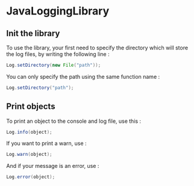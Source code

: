 # JavaLoggingLibrary #

## Init the library ##
To use the library, your first need to specify the directory which will store the log files, by writing the following line :
```java
Log.setDirectory(new File("path"));
```
You can only specify the path using the same function name :
```java
Log.setDirectory("path");
```

## Print objects ##
To print an object to the console and log file, use this :
```java
Log.info(object);
```

If you want to print a warn, use :
```java
Log.warn(object);
```

And if your message is an error, use :
```java
Log.error(object);
```